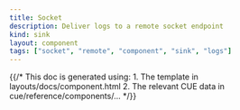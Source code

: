 ```yaml
---
title: Socket
description: Deliver logs to a remote socket endpoint
kind: sink
layout: component
tags: ["socket", "remote", "component", "sink", "logs"]
---
```


{{/* This doc is generated using:
     1. The template in layouts/docs/component.html
     2. The relevant CUE data in cue/reference/components/... */}}
